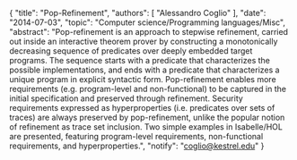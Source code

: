 {
    "title": "Pop-Refinement",
    "authors": [
        "Alessandro Coglio"
    ],
    "date": "2014-07-03",
    "topic": "Computer science/Programming languages/Misc",
    "abstract": "Pop-refinement is an approach to stepwise refinement, carried out inside an interactive theorem prover by constructing a monotonically decreasing sequence of predicates over deeply embedded target programs. The sequence starts with a predicate that characterizes the possible implementations, and ends with a predicate that characterizes a unique program in explicit syntactic form. Pop-refinement enables more requirements (e.g. program-level and non-functional) to be captured in the initial specification and preserved through refinement. Security requirements expressed as hyperproperties (i.e. predicates over sets of traces) are always preserved by pop-refinement, unlike the popular notion of refinement as trace set inclusion. Two simple examples in Isabelle/HOL are presented, featuring program-level requirements, non-functional requirements, and hyperproperties.",
    "notify": "coglio@kestrel.edu"
}